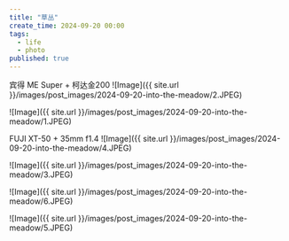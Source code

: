 ```yaml
---
title: "草丛"
create_time: 2024-09-20 00:00
tags:
  - life
  - photo
published: true
---
```


宾得 ME Super + 柯达金200
![Image]({{ site.url }}/images/post_images/2024-09-20-into-the-meadow/2.JPEG)

![Image]({{ site.url }}/images/post_images/2024-09-20-into-the-meadow/1.JPEG)

FUJI XT-50 + 35mm f1.4
![Image]({{ site.url }}/images/post_images/2024-09-20-into-the-meadow/4.JPEG)

![Image]({{ site.url }}/images/post_images/2024-09-20-into-the-meadow/3.JPEG)

![Image]({{ site.url }}/images/post_images/2024-09-20-into-the-meadow/6.JPEG)

![Image]({{ site.url }}/images/post_images/2024-09-20-into-the-meadow/5.JPEG)

